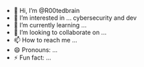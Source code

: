 - 👋 Hi, I’m @R00tedbrain
- 👀 I’m interested in ... cybersecurity and dev 
- 🌱 I’m currently learning ... 
- 💞️ I’m looking to collaborate on ...
- 📫 How to reach me ...
- 😄 Pronouns: ...
- ⚡ Fun fact: ...

<!---
R00tedbrain/R00tedbrain is a ✨ special ✨ repository because its `README.md` (this file) appears on your GitHub profile.
You can click the Preview link to take a look at your changes.
--->
